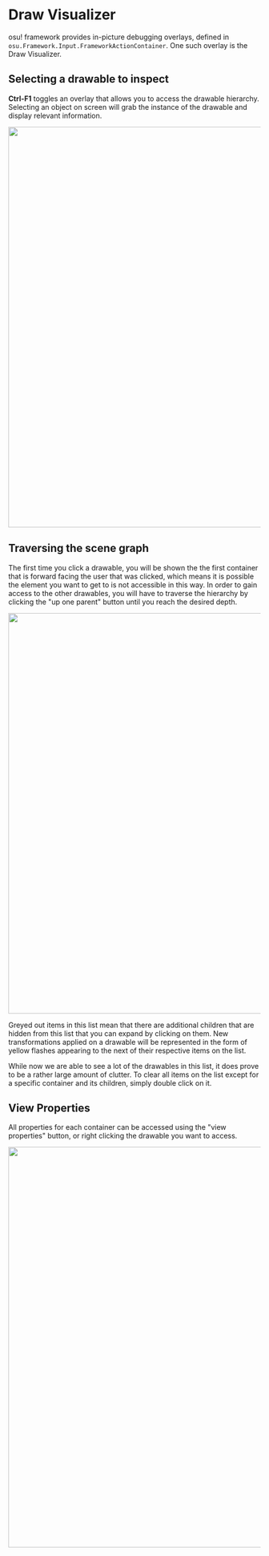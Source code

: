 # Draw Visualizer
 
osu! framework provides in-picture debugging overlays, defined in `osu.Framework.Input.FrameworkActionContainer`. One such overlay is the Draw Visualizer.

## Selecting a drawable to inspect

**Ctrl-F1** toggles an overlay that allows you to access the drawable hierarchy. Selecting an object on screen will grab the instance of the drawable and display relevant information.

<img src="https://puu.sh/CLtcn/741fdc04e7.png" width="800px">

## Traversing the scene graph
The first time you click a drawable, you will be shown the the first container that is forward facing the user that was clicked, which means it is possible the element you want to get to is not accessible in this way. In order to gain access to the other drawables, you will have to traverse the hierarchy by clicking the "up one parent" button until you reach the desired depth.

<img src="https://puu.sh/CLti3/291b5d392c.png" width="800px">

Greyed out items in this list mean that there are additional children that are hidden from this list that you can expand by clicking on them. New transformations applied on a drawable will be represented in the form of yellow flashes appearing to the next of their respective items on the list.

While now we are able to see a lot of the drawables in this list, it does prove to be a rather large amount of clutter. To clear all items on the list except for a specific container and its children, simply double click on it.

## View Properties
All properties for each container can be accessed using the "view properties" button, or right clicking the drawable you want to access.

<img src="https://puu.sh/CLtvY/3eeafcb539.png" width="800px">
